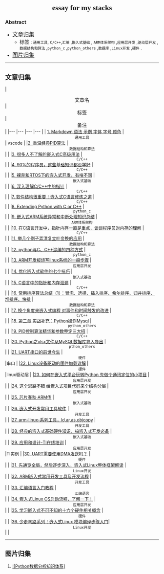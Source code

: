 # <font face="source code pro" size=5><center> essay for my stacks</center></font>


### Abstract
- <font face="微软雅黑" size=4>[文章归集](#文章归集)</font>
  - <font face="微软雅黑" size=3.3>标签</font> : `通用工具`, `C/C++`,`汇编` ,`嵌入式基础` , `ARM体系架构` ,`应用层开发` ,`驱动层开发` ,`数据结构和算法` ,`python_c` ,`python_others` ,`数据库` ,`Linux开发` ,`硬件` .
- <font face="微软雅黑" size=4>[图片归集](#图片归集)</font>
-----------------------------

## 文章归集

|<font face="微软雅黑" size=3><center>文章名</center></font> |<font face="微软雅黑" size=3><center>标签</center></font> |<font face="微软雅黑" size=3><center>备注</center></font> |
|--- |--- |--- |--- |
| [1. Markdown 语法 示例 字体 字号 颜色](https://blog.csdn.net/u011419965/article/details/50536937) |<center>`通用工具`</center> | vscode |
|[2. 重温经典PID算法](https://mp.weixin.qq.com/s/6Ew431m4nXhScpNVp8mGxQ) |<center>`数据结构和算法`</center> | |
|[3. 很多人不了解的嵌入式C高级用法](https://mp.weixin.qq.com/s/6nATiUTkzH1tVYDpgpsvkg) |<center>`C/C++`</center> | |
|[4. 90%的程序员，这些基础知识都没学好](https://mp.weixin.qq.com/s/qJ4hNvEni-Pj3Aq0gJzyEg) |<center>`C/C++`</center> | |
|[5. 裸奔和RTOS下的嵌入式开发，有啥不同](https://mp.weixin.qq.com/s/0XPMFllmZPS2ikvRJaQ2Ag) |<center>`嵌入式基础`</center> | |
|[6. 深入理解C/C++中的指针](https://mp.weixin.qq.com/s/Exfm714Ds523i-nmqrc7qg) |<center>`C/C++`</center> | |
|[7. 软件结构很重要！嵌入式C语言修炼之道](https://mp.weixin.qq.com/s/6TXKHczF3P9lCv1s7lqDoQ) |<center>`C/C++`</center> | |
|[8. Extending Python with C or C++](https://docs.python.org/3.5/extending/extending.html) |<center>`python_c`</center> | |
|[9. 嵌入式ARM系统异常和中断处理知识总结](https://mp.weixin.qq.com/s/0rcWwxnU-AXAB0sBaL1IIw) |<center>`ARM体系架构`</center> | |
|[10. 在C语言开发中，指针内存一直是重点，谈谈程序员对内存的理解](https://mp.weixin.qq.com/s/pIk2pJEmBOGlClXyXQI9Ag) |<center>`C/C++`</center> | |
|[11. 举几个例子弄清复立叶变换的应用](https://mp.weixin.qq.com/s/bjUr8JxuZizOSDZR3sOi1Q) |<center>`数据结构和算法`</center> | |
|[12. python与C、C++混编的四种方式](https://blog.csdn.net/appleyuchi/article/details/78540959#10006-weixin-1-52626-6b3bffd01fdde4900130bc5a2751b6d1) |<center>`python_c`</center> | |
|[13. ARM开发板烧写linux系统的一般步骤](https://mp.weixin.qq.com/s/4SYJCCmsk_WxAT-GaJZoOw) |<center>`应用层开发`</center> | |
|[14. 优化嵌入式软件的七个技巧](https://mp.weixin.qq.com/s/fDcLpgwckaxuhWPQl7T8Ew) |<center>`嵌入式基础`</center> | |
|[15. C语言中的指针和内存泄漏](https://mp.weixin.qq.com/s/zQvnl5Io7MFEtMv4R3e81g) |<center>`C/C++`</center> | |
|[16. 常用排序算法总结（1）：冒泡、选择、插入排序、希尔排序、归并排序、堆排序、快排](https://mp.weixin.qq.com/s/Vq1dpZm2Mx_qeDofOuvObw) |<center>`数据结构和算法`</center> | |
|[17. 换个角度来嵌入式编程 对事件和时间触发的改进](https://mp.weixin.qq.com/s/KH8ASlUXX5mRLcR8Eh-BDA) |<center>`C/C++`</center> | |
|[18. 第二章 实战补充：Python操作Mysql](https://mp.weixin.qq.com/s/vNlx6uukM8axdd3I9EhJUQ) |<center>`python_others`</center> | |
|[19. PID控制算法精华和参数整定三大招](https://mp.weixin.qq.com/s/0seYZaWCkLYSA3gfcOrUvw) |<center>`C/C++`</center> | |
|[20. Python之xlsx文件从MySQL数据库导入导出](https://blog.csdn.net/qq_33689414/article/details/78310706) |<center>`pthon_others`</center> | |
|[21. UART串口的前世今生](https://mp.weixin.qq.com/s/b29rJWY43EXW-Iwqj7B4Qg) |<center>`硬件`</center> |串口 |
|[22. Linux设备驱动的固件加载详解](https://mp.weixin.qq.com/s/0fW8oyxmdQshbUp3di2RMg) |<center>`硬件`</center> |linux驱动层 |
|[23. 如何在嵌入式平台玩转Python 先做个通讯定位的小项目](https://mp.weixin.qq.com/s/f28daLveXdCmDn3VGA16lA) |<center>`应用层开发`</center> | |
|[24. 这个思路不错 给嵌入式项目代码来个结构分层](https://mp.weixin.qq.com/s/gpO9nVU2vGJNT3K59lRhiw) |<center>`应用层开发`</center> | |
|[25. 芯片春秋·ARM传](https://mp.weixin.qq.com/s/2ZRaIV9EWxvu7VthmT_xmg) |<center>`嵌入式基础`</center> | |
|[26. 嵌入式开发常用工具软件](https://blog.csdn.net/u012247418/article/details/64128645#10006-weixin-1-52626-6b3bffd01fdde4900130bc5a2751b6d1) |<center>`开发工具`</center> | |
|[27. arm-linux-系列工具，ld,ar,as,objcopy](http://blog.sina.cn/dpool/blog/s/blog_875c12ae0100ukzx.html) |<center>`开发工具`</center> | |
|[28. 经典的嵌入式基础硬件知识，搞嵌入式开发必备](https://mp.weixin.qq.com/s/a0Rl268uAX1Yhq4G9Dbg-g) |<center>`嵌入式基础`</center> | |
|[29. 应用和设计-TI在线培训](http://edu.21ic.com/m/list-4) |<center>`应用层开发`</center> |TI实例 |
|[30. UART需要使用DMA发送吗？](https://mp.weixin.qq.com/s/ouqsU3WIL0jNdp6lnmqzYw) |<center>`硬件`</center> | |
|[31. 先通览全局，然后逐步深入，嵌入式Linux整体框架解读](http://blog.sina.cn/dpool/blog/s/blog_875c12ae0100ukzx.html) |<center>`Linux开发`</center> | |
|[32. ARM嵌入式常用开发工具及开发流程](https://mp.weixin.qq.com/s/SxKlGeei3NC20Xnny2GVuw) |<center>`开发工具`</center> | |
|[33. 汇编语言入门教程](https://mp.weixin.qq.com/s/HdiXqmQWvvvkhlIwMFzcvQ) |<center>`汇编语言`</center> | |
|[34. 嵌入式Linux OS启动流程，了解一下！](https://mp.weixin.qq.com/s/ax-U0gf-AvqGkn1-9qziRg) |<center>`应用层开发`</center> | |
|[35. 学习嵌入式不可不知的十六个硬件相关概念](https://mp.weixin.qq.com/s/rKGLjuGy2am0CrAFDLUFUA) |<center>`硬件`</center> | |
|[36. 少走弯路系列！嵌入式Linux 模块编译步骤入门](https://mp.weixin.qq.com/s/Ur73T-KzETTrURu2kR5Dkw)|<center>`Linux开发`</center> | |

---------------------------------------------------
## 图片归集
1. [![Python数据分析知识体系]](https://img-blog.csdn.net/20170506185153769?watermark/2/text/aHR0cDovL2Jsb2cuY3Nkbi5uZXQvcXFfMjIxOTQ5MTE=/font/5a6L5L2T/fontsize/400/fill/I0JBQkFCMA==/dissolve/70/gravity/SouthEast)
